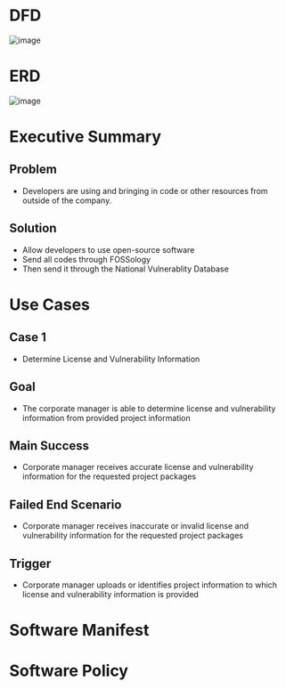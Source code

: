 # DFD 

![image](https://cloud.githubusercontent.com/assets/14796049/11703226/d63c8260-9ea2-11e5-97f3-cc91ffce3ac5.png)

# ERD

![image](https://cloud.githubusercontent.com/assets/14796049/11703317/d968f300-9ea3-11e5-9ed3-08bdfba28a48.png)

# Executive Summary
## Problem
- Developers are using and bringing in code or other resources from outside of the company.

## Solution
- Allow developers to use open-source software
- Send all codes through FOSSology
- Then send it through the National Vulnerablity Database

# Use Cases
## Case 1
- Determine License and Vulnerability Information

## Goal
- The corporate manager is able to determine license and vulnerability information from provided project information

## Main Success
- Corporate manager receives accurate license and vulnerability information for the requested project packages

## Failed End Scenario
- Corporate manager receives inaccurate or invalid license and vulnerability information for the requested project packages

## Trigger
- Corporate manager uploads or identifies project information to which license and vulnerability information is provided

# Software Manifest

# Software Policy
